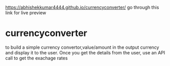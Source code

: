 https://abhishekkumar4444.github.io/currencyconverter/  go through this link for live preview

# currencyconverter
to build a simple currency convertor,value/amount in the output currency and display it to the user. Once you get the details from the user, use an API call to get the exachage rates
